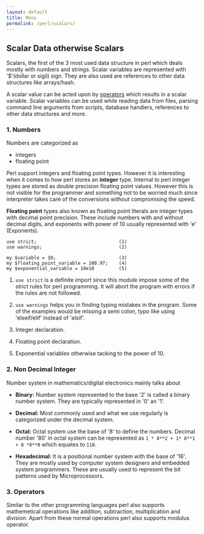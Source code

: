 ```yaml
---
layout: default
title: Menu
permalink: /perl/scalars/
---
```

## Scalar Data otherwise Scalars

Scalars, the first of the 3 most used data structure in perl which deals mostly with numbers and strings. Scalar variables are represented with '$'(dollar or sigil) sign. They are also used are references to other data structures like arrays/hash. 


A scalar value can be acted upon by [operators](#Operators) which results in a scalar variable. Scalar variables can be used while reading data from files, parsing command line arguments from scripts, database handlers, references to other data structures and more. 


### 1. Numbers

Numbers are categorized as 
- integers
- floating point

Perl support integers and floating point types. However it is interesting when it comes to how perl stores an **integer** type. Internal to perl integer types are stored as double precision floating point values. However this is not visible for the programmer and something not to be worried much since interpreter takes care of the conversions without compromising the speed.

**Floating point** types also known as floating point literals are integer types with decimal point precision. These include numbers with and without decimal digits, and exponents with power of 10 usually represented with 'e' (Exponents).

```
use strict;                              (1)
use warnings;                            (2)

my $variable = 10;                       (3)
my $floating_point_variable = 100.97;    (4)
my $exponential_variable = 10e10         (5)
```

1. `use strict` is a definite import since this module impose some of the strict rules for perl programming. It will abort the program with errors if the rules are not followed.

2. `use warnings` helps you in finding typing mistakes in the program. Some of the examples would be missing a semi colon, typo like using 'elseif/elif' instead of 'elsif'.

3. Integer declaration.
4. Floating point declaration.
5. Exponential variables otherwise tacking to the power of 10.


### 2. Non Decimal Integer
Number system in mathematics/digital electronics mainly talks about

- **Binary:** Number system represented to the base '2' is called a binary number system. They are typically represented in '0' an '1'.

- **Decimal:** Most commonly used and what we use regularly is categorized under the decimal system. 

- **Octal:** Octal system use the base of '8' to define the numbers. Decimal number '80' in octal system can be represented as `1 * 8**2 + 1* 8**1 + 8 *8**0` which equates to `118`.

- **Hexadecimal:** It is a positional number system with the base of '16'. They are mostly used by computer system designers and embedded system programmers. These are usually used to represent the bit patterns used by Microprocessors.


### 3. <A id="#Operators">Operators</A>

Similar to the other programming languages perl also supports mathemetical operations like addition, subtraction, multiplication and division. Apart from these normal operations perl also supports modulus operator.
